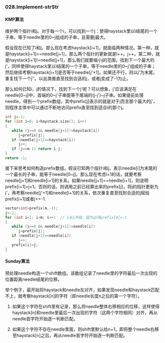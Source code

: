 ### 028.Implement-strStr

#### KMP算法

维护两个指针i和j。对于每一个i，可以找到一个j：使得haystack里以i结尾的一个子串，等于needle里的0\~j组成的子串，且需要j最大。

假设现在已知了i和j，那么现在考虑haystack[i+1]，就面临两种情况。第一种，就是haystack[i+1]==needle[j+1]，那么两个指针的更新就是i++，j++。第二种，就是haystack[i+1]!=needle[j+1]，那么我们就要缩小j的范围，找到下一个最大的j'，同样使得haystack里以i结尾的一个子串，等于needle里的0\~j'组成的子串；然后继续考察haystack[i+1]是否等于needle[j'+1]。如果还不行，则以j'为末尾，重复找下一个j''。以此类推直至找到合适的j，或者j变成了-1为止。

那么如何已知i，j的情况下，找到下一个j'呢？可以想象，j'应该满足在needle[0\~j]中，首端的0~j'子串能等于尾端的(j-j')~j子串。如果提前处理needle，得到一个prefix数组，其中prefix[j]表示的就是对于j而言那个最大的j'，则程序主体中可以通过不断地访问prefix直至找到适合i的那个j。
```cpp
int j=-1;
for (int i=0; i<haystack.size(); i++)
{
   while (j>=0 && needle[j+1]!=haystack[i])
      j=prefix[j];
   if (needle[j+1]==haystack[i])
      j++;
   if (j==m-1) return i-j;
}
return -1;
```
接下来思考如何构造prefix数组。假设已知两个指针i和j，表示needle[i]为末尾的一个最长的子串，能等于needle[0~j]。那么现在考虑i+1的话，就要考察needle[j+1]和needle[i+1]的关系。如果needle[j+1]==needle[i+1]，则说明prefix[i+1]=j+1。否则的话，则调用之前已经算出来的prefix[j]，将j的指针更新为j'，再考察needle[j'+1]和needle[i+1]的关系，依次重复直至找到合适的j赋给prefix[i+1]或者j==-1.
```cpp
vector<int>prefix(m,-1);
j=-1;
for (int i=1; i<m; i++)  // i从1开始，因为必须prefix[0]=-1
{
   while (j>=0 && needle[j+1]!=needle[i])
      j=prefix[j];
   if (needle[j+1]==needle[i])
      j++; 
   prefix[i]=j;
}
```

#### Sunday算法
预处理needle构造一个shift数组。该数组记录了needle里的字符最后一次出现的位置距离needle结尾的位移。

举个例子，最开始将haystack和needle左对齐，如果发现needle和haystack匹配不上，就考察haystack[n]的字符（即needle长度n之后的第一个字符）。

1. 如果这个字符在shift里有记录，那么将needle整体右移相应的位移，这样使得haystack[n]和needle里最后一次出现的字符（这两个字符相同）对齐，再从needle首字符开始逐一判断匹配。

2. 如果这个字符不存在needle里面，则shift里默认给n+1，即将整个needle右移至haystack[n]之后，再从needle首字符开始逐一判断匹配。
